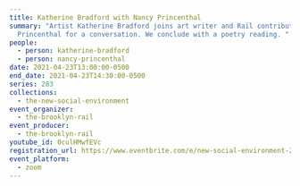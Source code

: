 ```yaml
---
title: Katherine Bradford with Nancy Princenthal
summary: "Artist Katherine Bradford joins art writer and Rail contributor Nancy
  Princenthal for a conversation. We conclude with a poetry reading. "
people:
  - person: katherine-bradford
  - person: nancy-princenthal
date: 2021-04-23T13:00:00-0500
end_date: 2021-04-23T14:30:00-0500
series: 283
collections:
  - the-new-social-environment
event_organizer:
  - the-brooklyn-rail
event_producer:
  - the-brooklyn-rail
youtube_id: 0culHMwfEVc
registration_url: https://www.eventbrite.com/e/new-social-environment-283-katherine-bradford-tickets-150645359325
event_platform:
  - zoom
---
```

